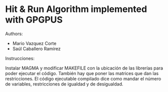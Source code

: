 # Hit & Run Algorithm implemented with GPGPUS

Authors:
- Mario Vazquez Corte
- Saúl Caballero Ramírez

Instrucciones:

Instalar MAGMA y modificar MAKEFILE con la ubicación de las librerías para poder ejecutar el código.
También hay que poner las matrices que dan las restricciones.
El código ejecutable compilado dice como mandar el número de variables, restricciones de igualdad y de desigualdad.

